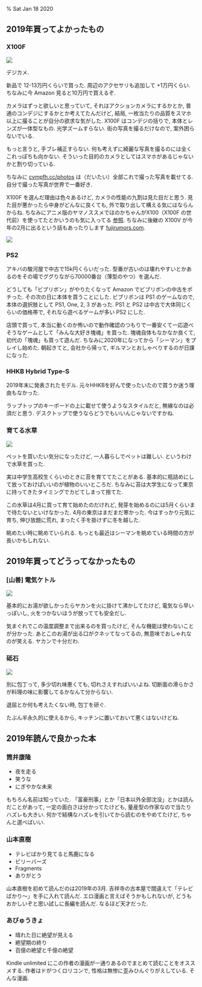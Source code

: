 % Sat Jan 18 2020

## 2019年買ってよかったもの

### X100F

![](https://images-na.ssl-images-amazon.com/images/I/91V9DFMteUL._SL1500_.jpg)

デジカメ.

新品で 12-13万円くらいで買った.
周辺のアクセサリも追加して +1万円くらい.
ちなみに今 Amazon 見ると10万円で買えるぞ.

カメラはずっと欲しいと思っていて,
それはアクションカメラにするかとか, 普通のコンデジにするかとか考えてたんだけど,
結局, 一枚当たりの品質をスマホ以上に撮ることが自分の欲求な気がした.
X100F はコンデジの括りで, 本体とレンズが一体型なもの.
光学ズームすらない.
街の写真を撮るだけなので, 案外困らないでいる.

もっと言うと, 手ブレ補正すらない.
何も考えずに綺麗な写真を撮るのには全くこれっぽちも向かない.
そういった目的のカメラとしてはスマホがあるじゃないかと割り切っている.

ちなみに
[cympfh.cc/photos](http://cympfh.cc/photos/)
は（だいたい）全部これで撮った写真を載せてる.
自分で撮った写真が世界で一番好き.

X100F を選んだ理由は色々あるけど, カメラの性能の九割は見た目だと思う.
見た目が悪かったら中身がどんなに良くても, 外で取り出して構える気にはならんからね.
ちなみにアニメ版のヤマノススメでほのかちゃんがX100（X100F の世代前）を使ってたとかいうのも気に入ってる
[参照](https://anicame.com/post-7364/).
ちなみに後継の X100V が今年の2月に出るという話もあったりします
[fujirumors.com](https://www.fujirumors.com/tag/fujifilm-x100v/).

![](https://i.imgur.com/XrIzyQE.jpg)

### PS2

アキバの駿河屋で中古で15k円くらいだった.
型番が古いのは壊れやすいとかあるのをその場でググりながら70000番台（薄型のやつ）を選んだ.

どうしても「ビブリボン」がやりたくなって Amazon でビブリボンの中古をポチった.
その次の日に本体を買うことにした.
ビブリボンは PS1 のゲームなので, 本体の選択肢として PS1, One, 2, 3 があった.
PS1 と PS2 は中古で大体同じくらいの価格帯で, それなら遊べるゲームが多い PS2 にした.

店頭で買って, 本当に動くのか怖いので動作確認のつもりで一番安くて一応遊べそうなゲームとして「みんな大好き塊魂」を買った.
塊魂自体もなかなか良くて, 初代の「塊魂」も買って遊んだ.
ちなみに2020年になってから「シーマン」をプレイし始めた.
朝起きてと, 会社から帰って, ギルマンとおしゃべりするのが日課になった.

### HHKB Hybrid Type-S

2019年末に発表されたモデル.
元々HHKBを好んで使ったいたので買うか迷う理由もなかった.

ラップトップのキーボードの上に載せて使うようなスタイルだと, 無線なのは必須だと思う.
デスクトップで使うならどうでもいいんじゃないですかね.

### 育てる水草

![](https://images-na.ssl-images-amazon.com/images/I/61EG0c7byOL._SL1000_.jpg)

ペットを買いたい気分になったけど, 一人暮らしでペットは難しい.
というわけで水草を買った.

実は中学生高校生くらいのときに苔を育ててたことがある.
基本的に瓶詰めにして放っておけばいいのが植物のいいところだ.
ちなみに苔は大学生になって東京に持ってきたタイミングでカビてしまって捨てた.

この水草は4月に買って育て始めたのだけれど, 発芽を始めるのには5月くらいまで待たないといけなかった.
4月の東京はまだまだ寒かった.
今はすっかり元気に育ち, 伸び放題に荒れ, まったく手を掛けずに冬を越した.

眺めたい時に眺めていられる.
もっとも最近はシーマンを眺めている時間の方が長いかもしれない.

## 2019年買ってどうってなかったもの

### [山善] 電気ケトル

![](https://images-na.ssl-images-amazon.com/images/I/71dth3WRDEL._SL1500_.jpg)

基本的にお湯が欲しかったらヤカンを火に掛けて沸かしてたけど,
電気なら早いっぽいし, 火をつかないほうが放ってても安全だし.

気まぐれでこの温度調整まで出来るのを買ったけど,
そんな機能は使わないことが分かった.
あとこのお湯が出る口がクネッてなってるの, 無意味でおしゃれなのが笑える.
ヤカンで十分だわ.

### 砥石

![](https://images-na.ssl-images-amazon.com/images/I/51WY5tNfWDL._SL1000_.jpg)

別に包丁って, 多少切れ味悪くても, 切れさえすればいいよね.
切断面の滑らかさが料理の味に影響してるかなんて分からない.

退屈とか何も考えたくない時, 包丁を研ぐ.

たぶん半永久的に使えるから, キッチンに置いておいて悪くはないけどね.

## 2019年読んで良かった本

### 筒井康隆

- 夜を走る
- 笑うな
- にぎやかな未来

もちろん名前は知っていた.
「富豪刑事」とか「日本以外全部沈没」とかは読んだことがあって,
一定の面白さは分かってたけども, 量産型の作家なので当たりハズレも大きい.
何かで結構なハズレを引いてから読むのをやめてたけど, ちゃんと選べばいい.

### 山本直樹

- テレビばかり見てると馬鹿になる
- ビリーバーズ
- Fragments
- ありがとう

山本直樹を初めて読んだのは2019年の3月.
吉祥寺の古本屋で間違えて「テレビばかり〜」を手に入れて読んだ.
エロ漫画と言えばそうかもしれないが, どうもおかしいぞと思い試しに長編を読んだ.
なるほど天才だった.

### あびゅうきょ

- 晴れた日に絶望が見える
- 絶望期の終り
- 百億の絶望と千億の絶望

Kindle unlimited にこの作者の漫画が一通りあるのでまとめて読むことをオススメする.
作者はドがつくロリコンで, 性格は無惨に歪みひんぐりがえしている.
そんな漫画.
